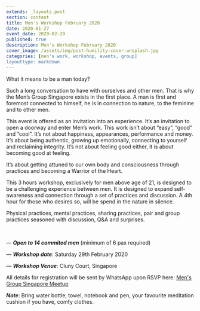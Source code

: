 ```yaml
---
extends: _layouts.post
section: content
title: Men's Workshop February 2020
date: 2020-01-27
event_date: 2020-02-29
published: true
description: Men's Workshop February 2020
cover_image: /assets/img/post-humility-cover-unsplash.jpg
categories: [men's work, workshop, events, group]
layouttype: markdown
---
```



What it means to be a man today?

Such a long conversation to have with ourselves and other men. That is why the Men’s Group Singapore exists in the first place.
A man is first and foremost connected to himself, he is in connection to nature, to the feminine and to other men.

This event is offered as an invitation into an experience. It’s an invitation to open a doorway and enter Men’s work. This work isn’t about “easy”, “good” and “cool”. It’s not about happiness, appearances, performance and money.
It’s about being authentic, growing up emotionally, connecting to yourself and reclaiming integrity.
It’s not about feeling good either, it is about becoming good at feeling.

It’s about getting attuned to our own body and consciousness through practices and becoming a Warrior of the Heart.

This 3 hours workshop, exclusively for men above age of 21, is designed to be a challenging experience between men. It is designed to expand self-awareness and connection through a set of practices and discussion. A 4th hour for those who desires so, will be spend in the nature in silence.

Physical practices, mental practices, sharing practices, pair and group practices seasoned with discussion, Q&A and surprises.


&nbsp;

— _**Open to 14 commited men**_ (minimum of 6 pax required)

— _**Workshop date**_: Saturday 29th February 2020

— _**Workshop Venue**_: Cluny Court, Singapore

All details for registration will be sent by WhatsApp upon RSVP here: <a href="https://www.meetup.com/The-Singapore-Mens-Group/" class="uppercase font-semibold tracking-wide mb-2" target="_blank">Men's Group Singapore Meetup</a>



_**Note**_:
Bring water bottle, towel, notebook and pen, your favourite meditation cushion if you have, comfy clothes.
